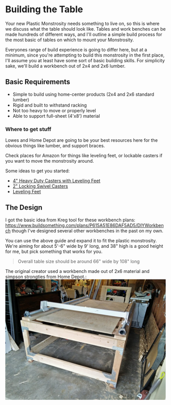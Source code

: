 # Building the Table

Your new Plastic Monstrosity needs something to live on, so this is where we discuss what the table should look like.  Tables and work benches can be made hundreds of different ways, and I'll outline a simple build process for the most basic of tables on which to mount your Monstrosity.

Everyones range of build experience is going to differ here, but at a minimum, since you're attempting to build this monstrosity in the first place, I'll assume you at least have some sort of basic building skills.  For simplicity sake, we'll build a workbench out of 2x4 and 2x6 lumber.

## Basic Requirements

* Simple to build using home-center products (2x4 and 2x6 standard lumber)
* Rigid and built to withstand racking
* Not too heavy to move or properly level
* Able to support full-sheet (4'x8') material

### Where to get stuff
Lowes and Home Depot are going to be your best resources here for the obvious things like lumber, and support braces.

Check places for Amazon for things like leveling feet, or lockable casters if you want to move the monstrosity around.

Some ideas to get you started:

* [4" Heavy Duty Casters with Leveling Feet](https://www.amazon.com/SPACECARE-360-Degree-Polyurethane-Adjustable-Leveling/dp/B07RDPSNYR/)
* [2" Locking Swivel Casters](https://www.amazon.com/Swivel-Caster-Wheels-Locking-Polyurethane/dp/B06Y49D2J2/)
* [Leveling Feet](https://www.amazon.com/Adjustable-Furniture-Levelers-Shelving-Cabinets/dp/B06ZXSXL5Z)


## The Design

I got the basic idea from Kreg tool for these workbench plans: https://www.buildsomething.com/plans/P615A51E86DAF5AD5/DIYWorkbench though I've designed several other workbenches in the past on my own.

You can use the above guide and expand it to fit the plastic monstrosity.  We're aiming for about 5'-6" wide by 9' long, and 38" high is a good height for me, but pick something that works for you.

> Overall table size should be around 66" wide by 108" long

The original creator used a workbench made out of 2x6 material and simpson strongties from Home Depot.:
![spiff cows workbench](images/workbench_overview_spiffcow.jpg)


